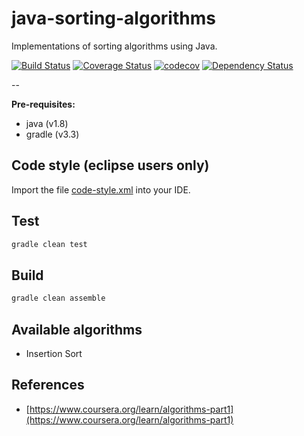 # java-sorting-algorithms
Implementations of sorting algorithms using Java.

[![Build Status](https://travis-ci.org/marioluan/java-sorting-algorithms.svg?branch=master)](https://travis-ci.org/marioluan/java-sorting-algorithms)
[![Coverage Status](https://coveralls.io/repos/github/marioluan/java-sorting-algorithms/badge.svg?branch=master)](https://coveralls.io/github/marioluan/java-sorting-algorithms?branch=master)
[![codecov](https://codecov.io/gh/marioluan/java-sorting-algorithms/branch/master/graph/badge.svg)](https://codecov.io/gh/marioluan/java-sorting-algorithms)
[![Dependency Status](https://www.versioneye.com/user/projects/58858fedb194d4003d528a95/badge.svg?style=flat-square)](https://www.versioneye.com/user/projects/58858fedb194d4003d528a95)

--

**Pre-requisites:**
- java (v1.8)
- gradle (v3.3)

## Code style (eclipse users only)
Import the file [code-style.xml](code-style.xml) into your IDE.

## Test
```bash
gradle clean test
```

## Build
```bash
gradle clean assemble
```

## Available algorithms
- Insertion Sort

## References
- [https://www.coursera.org/learn/algorithms-part1](https://www.coursera.org/learn/algorithms-part1)